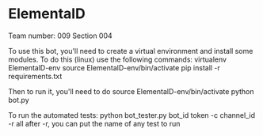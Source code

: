 # ElementalD

Team number: 009 Section 004


To use this bot, you'll need to create a virtual environment and install some modules. To do this (linux) use the following commands:
 virtualenv ElementalD-env
 source ElementalD-env/bin/activate
 pip install -r requirements.txt

Then to run it, you'll need to do
 source ElementalD-env/bin/activate
 python bot.py
 
To run the automated tests:
 python bot_tester.py bot_id token -c channel_id -r all
 after -r, you can put the name of any test to run

